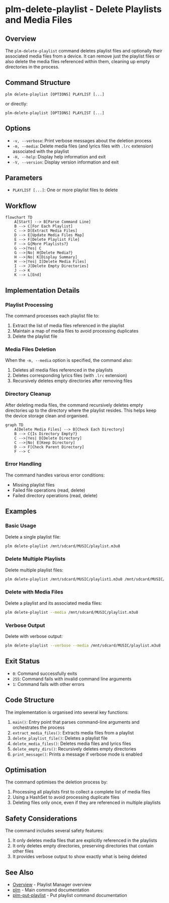 # plm-delete-playlist - Delete Playlists and Media Files

## Overview

The `plm-delete-playlist` command deletes playlist files and optionally
their associated media files from a device.  It can remove just the
playlist files or also delete the media files referenced within them,
cleaning up empty directories in the process.

## Command Structure

```
plm delete-playlist [OPTIONS] PLAYLIST [...]
```

or directly:

```
plm-delete-playlist [OPTIONS] PLAYLIST [...]
```

## Options

- `-v, --verbose`: Print verbose messages about the deletion process
- `-m, --media`: Delete media files (and lyrics files with `.lrc`
  extension) associated with the playlist
- `-H, --help`: Display help information and exit
- `-V, --version`: Display version information and exit

## Parameters

- `PLAYLIST [...]`: One or more playlist files to delete

## Workflow

```mermaid
flowchart TD
    A[Start] --> B[Parse Command Line]
    B --> C[For Each Playlist]
    C --> D[Extract Media Files]
    D --> E[Update Media Files Map]
    E --> F[Delete Playlist File]
    F --> G{More Playlists?}
    G -->|Yes| C
    G -->|No| H{Delete Media?}
    H -->|No| K[Display Summary]
    H -->|Yes| I[Delete Media Files]
    I --> J[Delete Empty Directories]
    J --> K
    K --> L[End]
```

## Implementation Details

### Playlist Processing

The command processes each playlist file to:

1. Extract the list of media files referenced in the playlist
2. Maintain a map of media files to avoid processing duplicates
3. Delete the playlist file

### Media Files Deletion

When the `-m, --media` option is specified, the command also:

1. Deletes all media files referenced in the playlists
2. Deletes corresponding lyrics files (with `.lrc` extension)
3. Recursively deletes empty directories after removing files

### Directory Cleanup

After deleting media files, the command recursively deletes empty
directories up to the directory where the playlist resides.  This helps
keep the device storage clean and organised.

```mermaid
graph TD
    A[Delete Media Files] --> B[Check Each Directory]
    B --> C{Is Directory Empty?}
    C -->|Yes| D[Delete Directory]
    C -->|No| E[Keep Directory]
    D --> F[Check Parent Directory]
    F --> C
```

### Error Handling

The command handles various error conditions:

- Missing playlist files
- Failed file operations (read, delete)
- Failed directory operations (read, delete)

## Examples

### Basic Usage

Delete a single playlist file:

```bash
plm delete-playlist /mnt/sdcard/MUSIC/playlist.m3u8
```

### Delete Multiple Playlists

Delete multiple playlist files:

```bash
plm delete-playlist /mnt/sdcard/MUSIC/playlist1.m3u8 /mnt/sdcard/MUSIC/playlist2.m3u8
```

### Delete with Media Files

Delete a playlist and its associated media files:

```bash
plm delete-playlist --media /mnt/sdcard/MUSIC/playlist.m3u8
```

### Verbose Output

Delete with verbose output:

```bash
plm delete-playlist --verbose --media /mnt/sdcard/MUSIC/playlist.m3u8
```

## Exit Status

- `0`: Command successfully exits
- `255`: Command fails with invalid command line arguments
- `1`: Command fails with other errors

## Code Structure

The implementation is organised into several key functions:

1. `main()`: Entry point that parses command-line arguments and
   orchestrates the process
2. `extract_media_files()`: Extracts media files from a playlist
3. `delete_playlist_file()`: Deletes a playlist file
4. `delete_media_files()`: Deletes media files and lyrics files
5. `delete_empty_dirs()`: Recursively deletes empty directories
6. `print_message()`: Prints a message if verbose mode is enabled

## Optimisation

The command optimises the deletion process by:

1. Processing all playlists first to collect a complete list of media
   files
2. Using a HashSet to avoid processing duplicate files
3. Deleting files only once, even if they are referenced in multiple
   playlists

## Safety Considerations

The command includes several safety features:

1. It only deletes media files that are explicitly referenced in the
   playlists
2. It only deletes empty directories, preserving directories that
   contain other files
3. It provides verbose output to show exactly what is being deleted

## See Also

- [Overview](overview.md) - Playlist Manager overview
- [plm](plm.md) - Main command documentation
- [plm-put-playlist](plm-put-playlist.md) - Put playlist command
  documentation
